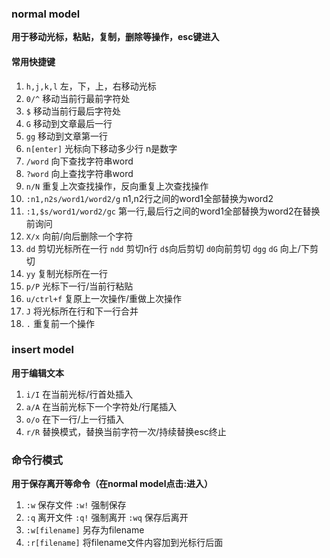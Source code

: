 ### normal model 
**用于移动光标，粘贴，复制，删除等操作，esc键进入**
#### 常用快捷键
1. `h,j,k,l` 左，下，上，右移动光标
2. `0/^` 移动当前行最前字符处
3. `$` 移动当前行最后字符处
4. `G` 移动到文章最后一行
5. `gg` 移动到文章第一行
6. `n[enter]` 光标向下移动多少行 n是数字
7. `/word` 向下查找字符串word
8. `?word` 向上查找字符串word
9. `n/N` 重复上次查找操作，反向重复上次查找操作
10. `:n1,n2s/word1/word2/g` n1,n2行之间的word1全部替换为word2
11. `:1,$s/word1/word2/gc` 第一行,最后行之间的word1全部替换为word2在替换前询问
12. `X/x` 向前/向后删除一个字符
13. `dd` 剪切光标所在一行 `ndd` 剪切n行 `d$`向后剪切 `d0`向前剪切 `dgg` `dG` 向上/下剪切
14. `yy` 复制光标所在一行 
15. `p/P` 光标下一行/当前行粘贴
16. `u/ctrl+f` 复原上一次操作/重做上次操作
17. `J` 将光标所在行和下一行合并
18. `.` 重复前一个操作

### insert model
**用于编辑文本**
1. `i/I` 在当前光标/行首处插入
2. `a/A` 在当前光标下一个字符处/行尾插入
3. `o/o` 在下一行/上一行插入
4. `r/R` 替换模式，替换当前字符一次/持续替换esc终止

### 命令行模式
**用于保存离开等命令（在normal model点击:进入）**
1. `:w` 保存文件 `:w!` 强制保存
2. `:q` 离开文件 `:q!` 强制离开 `:wq` 保存后离开
3. `:w[filename]` 另存为filename
4. `:r[filename]` 将filename文件内容加到光标行后面
